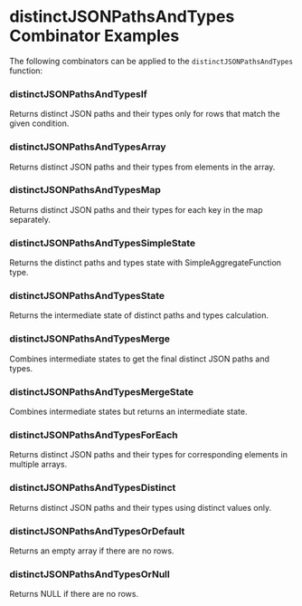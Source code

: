 # distinctJSONPathsAndTypes Combinator Examples

The following combinators can be applied to the `distinctJSONPathsAndTypes` function:

### distinctJSONPathsAndTypesIf
Returns distinct JSON paths and their types only for rows that match the given condition.

### distinctJSONPathsAndTypesArray
Returns distinct JSON paths and their types from elements in the array.

### distinctJSONPathsAndTypesMap
Returns distinct JSON paths and their types for each key in the map separately.

### distinctJSONPathsAndTypesSimpleState
Returns the distinct paths and types state with SimpleAggregateFunction type.

### distinctJSONPathsAndTypesState
Returns the intermediate state of distinct paths and types calculation.

### distinctJSONPathsAndTypesMerge
Combines intermediate states to get the final distinct JSON paths and types.

### distinctJSONPathsAndTypesMergeState
Combines intermediate states but returns an intermediate state.

### distinctJSONPathsAndTypesForEach
Returns distinct JSON paths and their types for corresponding elements in multiple arrays.

### distinctJSONPathsAndTypesDistinct
Returns distinct JSON paths and their types using distinct values only.

### distinctJSONPathsAndTypesOrDefault
Returns an empty array if there are no rows.

### distinctJSONPathsAndTypesOrNull
Returns NULL if there are no rows. 